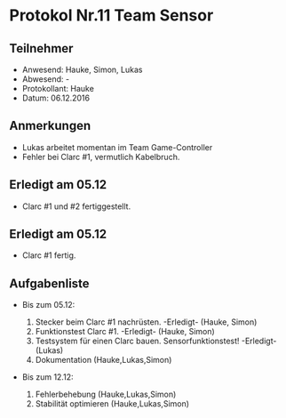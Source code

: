# Protokol Nr.11 Team Sensor

## Teilnehmer
+ Anwesend: Hauke, Simon, Lukas
+ Abwesend: -
+ Protokollant: Hauke
+ Datum: 06.12.2016

## Anmerkungen
+ Lukas arbeitet momentan im Team Game-Controller
+ Fehler bei Clarc #1, vermutlich Kabelbruch.

## Erledigt am 05.12
+ Clarc #1 und #2 fertiggestellt.

## Erledigt am 05.12
+ Clarc #1 fertig.

## Aufgabenliste

+ Bis zum 05.12:
    1. Stecker beim Clarc #1 nachrüsten. -Erledigt- (Hauke, Simon)
    2. Funktionstest Clarc #1. -Erledigt- (Hauke, Simon)
    3. Testsystem für einen Clarc bauen. Sensorfunktionstest! -Erledigt- (Lukas)
    4. Dokumentation (Hauke,Lukas,Simon)

+ Bis zum 12.12:
    1. Fehlerbehebung (Hauke,Lukas,Simon)
    2. Stabilität optimieren (Hauke,Lukas,Simon)
